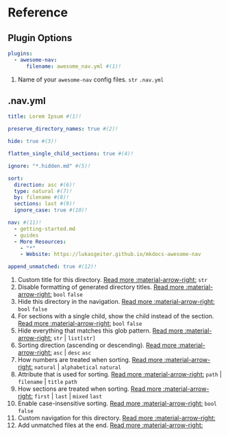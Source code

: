 # Reference

## Plugin Options

```yaml
plugins:
  - awesome-nav:
      filename: awesome_nav.yml #(1)!
```

1. Name of your `awesome-nav` config files.
   <span class="reference-type">`str`</span>
   <span class="reference-default">`.nav.yml`</span>

## .nav.yml

```yaml
title: Lorem Ipsum #(1)!

preserve_directory_names: true #(2)!

hide: true #(3)!

flatten_single_child_sections: true #(4)!

ignore: "*.hidden.md" #(5)!

sort:
  direction: asc #(6)!
  type: natural #(7)!
  by: filename #(8)!
  sections: last #(9)!
  ignore_case: true #(10)!

nav: #(11)!
  - getting-started.md
  - guides
  - More Resources:
    - "*"
    - Website: https://lukasgeiter.github.io/mkdocs-awesome-nav

append_unmatched: true #(12)!
```

1. Custom title for this directory. [Read more :material-arrow-right:](features/titles.md#custom-section-title)
   <span class="reference-type">`str`</span>
2. Disable formatting of generated directory titles. [Read more :material-arrow-right:](features/titles.md#preserve-directory-names)
   <span class="reference-type">`bool`</span>
   <span class="reference-default">`false`</span>
3. Hide this directory in the navigation. [Read more :material-arrow-right:](features/hiding.md)
   <span class="reference-type">`bool`</span>
   <span class="reference-default">`false`</span>
4. For sections with a single child, show the child instead of the section. [Read more :material-arrow-right:](features/flattening.md#single-child)
   <span class="reference-type">`bool`</span>
   <span class="reference-default">`false`</span>
5. Hide everything that matches this glob pattern. [Read more :material-arrow-right:](features/hiding.md#ignore-patterns)
   <span class="reference-type">`str` | `list[str]`</span>
6. Sorting direction (ascending or descending). [Read more :material-arrow-right:](features/sorting.md#sort-direction)
   <span class="reference-type">`asc` | `desc`</span>
   <span class="reference-default">`asc`</span>
7. How numbers are treated when sorting. [Read more :material-arrow-right:](features/sorting.md#sort-type)
   <span class="reference-type">`natural` | `alphabetical`</span>
   <span class="reference-default">`natural`</span>
8. Attribute that is used for sorting. [Read more :material-arrow-right:](features/sorting.md#sort-by)
   <span class="reference-type">`path` | `filename` | `title`</span>
   <span class="reference-default">`path`</span>
9. How sections are treated when sorting. [Read more :material-arrow-right:](features/sorting.md#sort-sections)
   <span class="reference-type">`first` | `last` | `mixed`</span>
   <span class="reference-default">`last`</span>
10. Enable case-insensitive sorting. [Read more :material-arrow-right:](features/sorting.md#sort-ignore-case)
   <span class="reference-type">`bool`</span>
   <span class="reference-default">`false`</span>
11. Custom navigation for this directory. [Read more :material-arrow-right:](features/nav.md)
12. Add unmatched files at the end. [Read more :material-arrow-right:](features/nav.md#unmatched-files)
